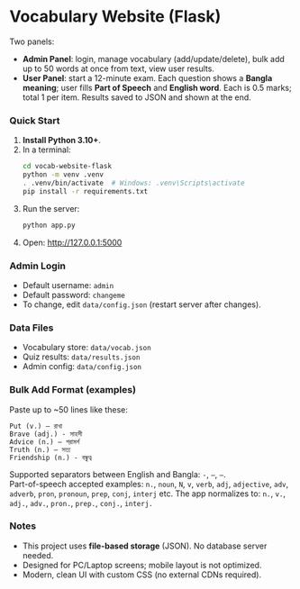 # Vocabulary Website (Flask)

Two panels:
- **Admin Panel**: login, manage vocabulary (add/update/delete), bulk add up to 50 words at once from text, view user results.
- **User Panel**: start a 12-minute exam. Each question shows a **Bangla meaning**; user fills **Part of Speech** and **English word**. Each is 0.5 marks; total 1 per item. Results saved to JSON and shown at the end.

### Quick Start
1. **Install Python 3.10+**.
2. In a terminal:
   ```bash
   cd vocab-website-flask
   python -m venv .venv
   . .venv/bin/activate  # Windows: .venv\Scripts\activate
   pip install -r requirements.txt
   ```
3. Run the server:
   ```bash
   python app.py
   ```
4. Open: http://127.0.0.1:5000

### Admin Login
- Default username: `admin`
- Default password: `changeme`
- To change, edit `data/config.json` (restart server after changes).

### Data Files
- Vocabulary store: `data/vocab.json`
- Quiz results: `data/results.json`
- Admin config: `data/config.json`

### Bulk Add Format (examples)
Paste up to ~50 lines like these:
```
Put (v.) – রাখা
Brave (adj.) - সাহসী
Advice (n.) — পরামর্শ
Truth (n.) – সত্য
Friendship (n.) - বন্ধুত্ব
```
Supported separators between English and Bangla: `-`, `–`, `—`.  
Part-of-speech accepted examples: `n.`, `noun`, `N`, `v`, `verb`, `adj`, `adjective`, `adv`, `adverb`, `pron`, `pronoun`, `prep`, `conj`, `interj` etc. The app normalizes to: `n.`, `v.`, `adj.`, `adv.`, `pron.`, `prep.`, `conj.`, `interj.`

### Notes
- This project uses **file-based storage** (JSON). No database server needed.
- Designed for PC/Laptop screens; mobile layout is not optimized.
- Modern, clean UI with custom CSS (no external CDNs required).
